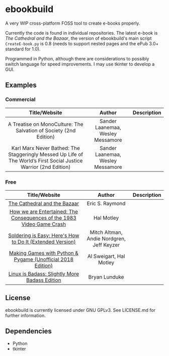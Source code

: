 # ebookbuild

A very WIP cross-platform FOSS tool to create e-books properly.

Currently the code is found in individual repositories. The latest e-book is *The Cathedral and the Bazaar*, the version of ebookbuild's main script `CreateE-book.py` is 0.8 (needs to support nested pages and the ePub 3.0+ standard for 1.0).

Programmed in Python, although there are considerations to possibly switch language for speed improvements. I may use tkinter to develop a GUI.

## Examples

### Commercial

|Title/Website | Author | Description |
|:------------:|:------:|:-----------:|
| A Treatise on MonoCulture: The Salvation of Society (2nd Edition) | Sander Laanemaa, Wesley Messamore |
| Karl Marx Never Bathed: The Staggeringly Messed Up Life of The World’s First Social Justice Warrior (2nd Edition) | Sander Laanemaa, Wesley Messamore |

### Free

| Title/Website | Author | Description |
|:-------------:|:--------------------:|:----------:|
|[The Cathedral and the Bazaar](https://github.com/inferno986return/cathedral-bazaar-ebook) | Eric S. Raymond | |
|[How we are Entertained: The Consequences of the 1983 Video Game Crash](https://github.com/inferno986return/1983VideoGameCrash-Book) | Hal Motley | |
|[Soldering is Easy: Here's How to Do It (Extended Version)](https://github.com/inferno986return/FullSolderComic-ebook) | Mitch Altman, Andie Nordgren, Jeff Keyzer | |
|[Making Games with Python & Pygame (Unofficial 2018 Edition)](https://github.com/inferno986return/Pygame-ebook) | Al Sweigart, Hal Motley | |
|[Linux is Badass: Slightly More Badass Edition](https://github.com/inferno986return/LinuxIsBadass) | Bryan Lunduke | |

## License

ebookbuild is currently licensed under GNU GPLv3. See LICENSE.md for further information.

## Dependencies

* Python
* tkinter

